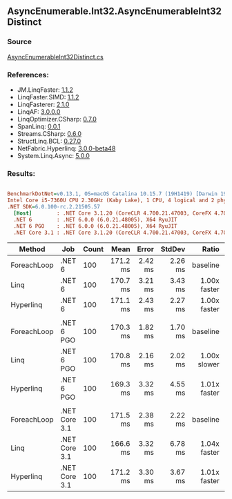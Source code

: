 ﻿## AsyncEnumerable.Int32.AsyncEnumerableInt32Distinct

### Source
[AsyncEnumerableInt32Distinct.cs](../LinqBenchmarks/AsyncEnumerable/Int32/AsyncEnumerableInt32Distinct.cs)

### References:
- JM.LinqFaster: [1.1.2](https://www.nuget.org/packages/JM.LinqFaster/1.1.2)
- LinqFaster.SIMD: [1.1.2](https://www.nuget.org/packages/LinqFaster.SIMD/1.0.3)
- LinqFasterer: [2.1.0](https://www.nuget.org/packages/LinqFasterer/2.1.0)
- LinqAF: [3.0.0.0](https://www.nuget.org/packages/LinqAF/3.0.0.0)
- LinqOptimizer.CSharp: [0.7.0](https://www.nuget.org/packages/LinqOptimizer.CSharp/0.7.0)
- SpanLinq: [0.0.1](https://www.nuget.org/packages/SpanLinq/0.0.1)
- Streams.CSharp: [0.6.0](https://www.nuget.org/packages/Streams.CSharp/0.6.0)
- StructLinq.BCL: [0.27.0](https://www.nuget.org/packages/StructLinq/0.27.0)
- NetFabric.Hyperlinq: [3.0.0-beta48](https://www.nuget.org/packages/NetFabric.Hyperlinq/3.0.0-beta48)
- System.Linq.Async: [5.0.0](https://www.nuget.org/packages/System.Linq.Async/5.0.0)

### Results:
``` ini

BenchmarkDotNet=v0.13.1, OS=macOS Catalina 10.15.7 (19H1419) [Darwin 19.6.0]
Intel Core i5-7360U CPU 2.30GHz (Kaby Lake), 1 CPU, 4 logical and 2 physical cores
.NET SDK=6.0.100-rc.2.21505.57
  [Host]        : .NET Core 3.1.20 (CoreCLR 4.700.21.47003, CoreFX 4.700.21.47101), X64 RyuJIT
  .NET 6        : .NET 6.0.0 (6.0.21.48005), X64 RyuJIT
  .NET 6 PGO    : .NET 6.0.0 (6.0.21.48005), X64 RyuJIT
  .NET Core 3.1 : .NET Core 3.1.20 (CoreCLR 4.700.21.47003, CoreFX 4.700.21.47101), X64 RyuJIT


```
|      Method |           Job | Count |     Mean |   Error |  StdDev |        Ratio | RatioSD | Allocated |
|------------ |-------------- |------ |---------:|--------:|--------:|-------------:|--------:|----------:|
| ForeachLoop |        .NET 6 |   100 | 171.2 ms | 2.42 ms | 2.26 ms |     baseline |         |     22 KB |
|        Linq |        .NET 6 |   100 | 170.7 ms | 3.21 ms | 3.43 ms | 1.00x faster |   0.03x |     22 KB |
|   Hyperlinq |        .NET 6 |   100 | 171.1 ms | 2.43 ms | 2.27 ms | 1.00x faster |   0.02x |     78 KB |
|             |               |       |          |         |         |              |         |           |
| ForeachLoop |    .NET 6 PGO |   100 | 170.3 ms | 1.82 ms | 1.70 ms |     baseline |         |     21 KB |
|        Linq |    .NET 6 PGO |   100 | 170.8 ms | 2.16 ms | 2.02 ms | 1.00x slower |   0.02x |     21 KB |
|   Hyperlinq |    .NET 6 PGO |   100 | 169.3 ms | 3.32 ms | 4.55 ms | 1.01x faster |   0.04x |     77 KB |
|             |               |       |          |         |         |              |         |           |
| ForeachLoop | .NET Core 3.1 |   100 | 171.5 ms | 2.38 ms | 2.22 ms |     baseline |         |     17 KB |
|        Linq | .NET Core 3.1 |   100 | 166.6 ms | 3.32 ms | 6.78 ms | 1.04x faster |   0.06x |     18 KB |
|   Hyperlinq | .NET Core 3.1 |   100 | 171.2 ms | 3.30 ms | 3.67 ms | 1.01x faster |   0.03x |     76 KB |
